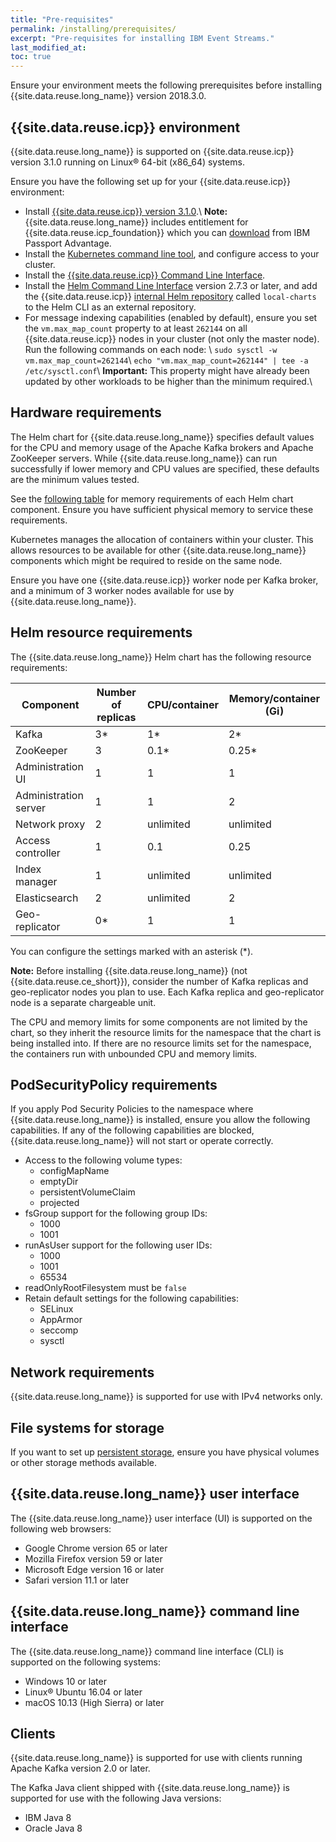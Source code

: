 ```yaml
---
title: "Pre-requisites"
permalink: /installing/prerequisites/
excerpt: "Pre-requisites for installing IBM Event Streams."
last_modified_at:
toc: true
---
```


Ensure your environment meets the following prerequisites before installing {{site.data.reuse.long_name}} version 2018.3.0.

## {{site.data.reuse.icp}} environment

{{site.data.reuse.long_name}} is supported on {{site.data.reuse.icp}} version 3.1.0 running on Linux® 64-bit (x86_64) systems.

Ensure you have the following set up for your {{site.data.reuse.icp}} environment:
  * Install [{{site.data.reuse.icp}} version 3.1.0](https://www.ibm.com/support/knowledgecenter/SSBS6K_3.1.0/installing/installing.html).\\
    **Note:** {{site.data.reuse.long_name}} includes entitlement for {{site.data.reuse.icp_foundation}} which you can [download](../downloading) from IBM Passport Advantage.
  * Install the [Kubernetes command line tool](https://www.ibm.com/support/knowledgecenter/SSBS6K_3.1.0/manage_cluster/cfc_cli.html), and configure access to your cluster.
  * Install the [{{site.data.reuse.icp}} Command Line Interface](https://www.ibm.com/support/knowledgecenter/en/SSBS6K_3.1.0/manage_cluster/install_cli.html).
  * Install the [Helm Command Line Interface](https://www.ibm.com/support/knowledgecenter/en/SSBS6K_3.1.0/app_center/create_helm_cli.html) version 2.7.3 or later, and add the {{site.data.reuse.icp}} [internal Helm repository](https://www.ibm.com/support/knowledgecenter/en/SSBS6K_3.1.0/app_center/add_int_helm_repo_to_cli.html) called `local-charts` to the Helm CLI as an external repository.
  * For message indexing capabilities (enabled by default), ensure you set the `vm.max_map_count` property to at least `262144` on all {{site.data.reuse.icp}} nodes in your cluster (not only the master node). Run the following commands on each node: \\
    `sudo sysctl -w vm.max_map_count=262144`\\
    `echo "vm.max_map_count=262144" | tee -a /etc/sysctl.conf`\\
    **Important:** This property might have already been updated by other workloads to be higher than the minimum required.\\

## Hardware requirements

The Helm chart for {{site.data.reuse.long_name}} specifies default values for the CPU and memory usage of the Apache Kafka brokers and Apache ZooKeeper servers. While {{site.data.reuse.long_name}} can run successfully if lower memory and CPU values are specified, these defaults are the minimum values tested.

See the [following table](#helm-resource-requirements) for memory requirements of each Helm chart component. Ensure you have sufficient physical memory to service these requirements.

Kubernetes manages the allocation of containers within your cluster. This allows resources to be available for other {{site.data.reuse.long_name}} components which might be required to reside on the same node.

Ensure you have one {{site.data.reuse.icp}} worker node per Kafka broker, and a minimum of 3 worker nodes available for use by {{site.data.reuse.long_name}}.

## Helm resource requirements

The {{site.data.reuse.long_name}} Helm chart has the following resource requirements:

Component  | Number of replicas  | CPU/container  | Memory/container (Gi)
--|---|---|--
Kafka  | 3*  | 1*  | 2*
ZooKeeper  | 3  | 0.1*  | 0.25*
Administration UI  | 1  | 1  | 1
Administration server  | 1  | 1  | 2
Network proxy  | 2  | unlimited  | unlimited
Access controller  | 1  | 0.1  | 0.25
Index manager  | 1  | unlimited  | unlimited
Elasticsearch  | 2  | unlimited  | 2
Geo-replicator  | 0*  | 1  | 1

You can configure the settings marked with an asterisk (*).

**Note:** Before installing {{site.data.reuse.long_name}} (not {{site.data.reuse.ce_short}}), consider the number of Kafka replicas and geo-replicator nodes you plan to use. Each Kafka replica and geo-replicator node is a separate chargeable unit.

The CPU and memory limits for some components are not limited by the chart, so they inherit the resource limits for the namespace that the chart is being installed into. If there are no resource limits set for the namespace, the containers run with unbounded CPU and memory limits.

## PodSecurityPolicy requirements

If you apply Pod Security Policies to the namespace where {{site.data.reuse.long_name}} is installed, ensure you allow the following capabilities. If any of the following capabilities are blocked, {{site.data.reuse.long_name}} will not start or operate correctly.

- Access to the following volume types:
  - configMapName
  - emptyDir
  - persistentVolumeClaim
  - projected
- fsGroup support for the following group IDs:
  - 1000
  - 1001
- runAsUser support for the following user IDs:
  - 1000
  - 1001
  - 65534
- readOnlyRootFilesystem must be `false`
- Retain default settings for the following capabilities:
  - SELinux
  - AppArmor
  - seccomp
  - sysctl

## Network requirements

{{site.data.reuse.long_name}} is supported for use with IPv4 networks only.

## File systems for storage

If you want to set up [persistent storage](../planning/#persistent-storage), ensure you have physical volumes or other storage methods available.

## {{site.data.reuse.long_name}} user interface

The {{site.data.reuse.long_name}} user interface (UI) is supported on the following web browsers:

*   Google Chrome version 65 or later
*   Mozilla Firefox version 59 or later
*   Microsoft Edge version 16 or later
*   Safari version 11.1 or later

## {{site.data.reuse.long_name}} command line interface

The {{site.data.reuse.long_name}} command line interface (CLI) is supported on the following systems:

*   Windows 10 or later
*   Linux® Ubuntu 16.04 or later
*   macOS 10.13 (High Sierra) or later

## Clients

{{site.data.reuse.long_name}} is supported for use with clients running Apache Kafka version 2.0 or later.

The Kafka Java client shipped with {{site.data.reuse.long_name}} is supported for use with the following Java versions:

*   IBM Java 8
*   Oracle Java 8
